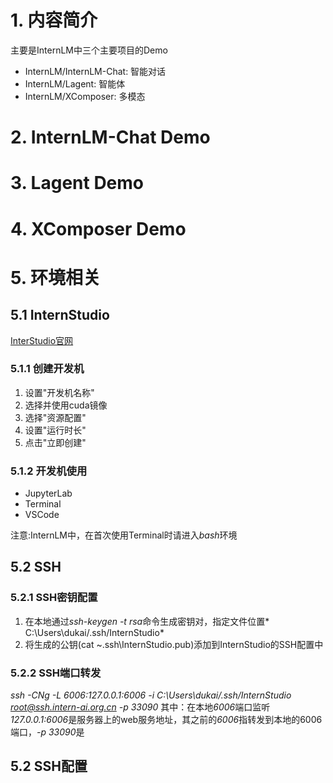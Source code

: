 # 1. 内容简介

主要是InternLM中三个主要项目的Demo
+ InternLM/InternLM-Chat: 智能对话
+ InternLM/Lagent: 智能体
+ InternLM/XComposer: 多模态

# 2. InternLM-Chat Demo

# 3. Lagent Demo

# 4. XComposer Demo

# 5. 环境相关

## 5.1 InternStudio
[InterStudio官网](https://studio.intern-ai.org.cn/console/dashboard)
### 5.1.1 创建开发机
1. 设置"开发机名称"
2. 选择并使用cuda镜像
3. 选择"资源配置"
4. 设置"运行时长"
5. 点击"立即创建"
### 5.1.2 开发机使用
+ JupyterLab
+ Terminal
+ VSCode

注意:InternLM中，在首次使用Terminal时请进入*bash*环境
## 5.2 SSH
### 5.2.1 SSH密钥配置
1. 在本地通过*ssh-keygen -t rsa*命令生成密钥对，指定文件位置* C:\Users\dukai/.ssh/InternStudio*
2. 将生成的公钥(cat ~\.ssh\InternStudio.pub)添加到InternStudio的SSH配置中
### 5.2.2 SSH端口转发
*ssh -CNg -L 6006:127.0.0.1:6006 -i  C:\Users\dukai/.ssh/InternStudio root@ssh.intern-ai.org.cn -p 33090*
其中：在本地*6006*端口监听*127.0.0.1:6006*是服务器上的web服务地址，其之前的*6006*指转发到本地的6006端口，*-p 33090*是

## 5.2 SSH配置